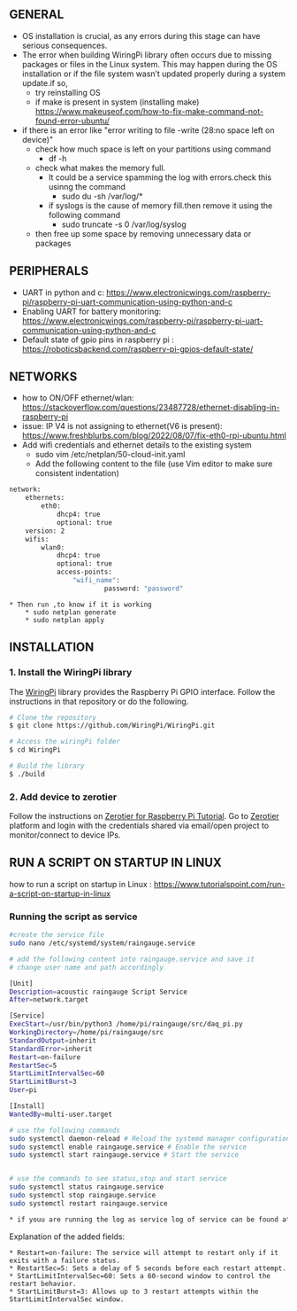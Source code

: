 ## GENERAL
* OS installation is crucial, as any errors during this stage can have serious consequences.
* The error when building WiringPi library often occurs due to missing packages or files in the Linux system. This may happen during the OS installation or if the file system wasn’t updated properly during a system update.if so,
    * try reinstalling OS
    * if make is present in system (installing make)
        https://www.makeuseof.com/how-to-fix-make-command-not-found-error-ubuntu/
* if there is an error like "error writing to file -write (28:no space left on device)"
    * check how much space is left on your partitions using command
        * df -h
    * check what makes the memory full.
        * It could be a service spamming the log with errors.check this usinng the command
            * sudo du -sh /var/log/*
        * if syslogs is the cause of memory fill.then remove it using the following command
            * sudo truncate -s 0 /var/log/syslog
    * then free up some space by removing unnecessary data or packages       

## PERIPHERALS
* UART in python and c: https://www.electronicwings.com/raspberry-pi/raspberry-pi-uart-communication-using-python-and-c
* Enabling UART for battery monitoring: https://www.electronicwings.com/raspberry-pi/raspberry-pi-uart-communication-using-python-and-c        
* Default state of gpio pins in raspberry pi : https://roboticsbackend.com/raspberry-pi-gpios-default-state/

## NETWORKS
* how to ON/OFF ethernet/wlan: https://stackoverflow.com/questions/23487728/ethernet-disabling-in-raspberry-pi
* issue: IP V4 is not assigning to ethernet(V6 is present): https://www.freshblurbs.com/blog/2022/08/07/fix-eth0-rpi-ubuntu.html
* Add wifi credentials and ethernet details to the existing system
    * sudo vim  /etc/netplan/50-cloud-init.yaml
    * Add the following content to the file (use Vim editor to make sure consistent indentation)
``` bash
network:
    ethernets:
        eth0:
            dhcp4: true
            optional: true
    version: 2
    wifis:
        wlan0:
            dhcp4: true
            optional: true
            access-points:
                "wifi_name":
                        password: "password"

 ``` 	

    * Then run ,to know if it is working
	    * sudo netplan generate
        * sudo netplan apply	

## INSTALLATION
### 1. Install the WiringPi library 

The [WiringPi](https://github.com/WiringPi/WiringPi) library provides the Raspberry Pi GPIO interface. Follow the instructions in that repository or do the following.

```bash
# Clone the repository 
$ git clone https://github.com/WiringPi/WiringPi.git 

# Access the wiringPi folder 
$ cd WiringPi 

# Build the library
$ ./build 
```

### 2. Add device to zerotier
Follow the instructions on [Zerotier for Raspberry Pi Tutorial](https://pimylifeup.com/raspberry-pi-zerotier/). Go to  [Zerotier](https://my.zerotier.com/) platform and login with the credentials shared via email/open project to monitor/connect to device IPs. 

## RUN A SCRIPT ON STARTUP IN LINUX
how to run a script on startup in Linux : https://www.tutorialspoint.com/run-a-script-on-startup-in-linux
### Running the script as service

```bash
#create the service file
sudo nano /etc/systemd/system/raingauge.service

# add the following content into raingauge.service and save it
# change user name and path accordingly

[Unit]
Description=acoustic raingauge Script Service
After=network.target

[Service]
ExecStart=/usr/bin/python3 /home/pi/raingauge/src/daq_pi.py
WorkingDirectory=/home/pi/raingauge/src
StandardOutput=inherit
StandardError=inherit
Restart=on-failure
RestartSec=5
StartLimitIntervalSec=60
StartLimitBurst=3
User=pi

[Install]
WantedBy=multi-user.target

# use the following commands
sudo systemctl daemon-reload # Reload the systemd manager configuration to recognize the new service
sudo systemctl enable raingauge.service # Enable the service
sudo systemctl start raingauge.service # Start the service


# use the commands to see status,stop and start service
sudo systemctl status raingauge.service
sudo systemctl stop raingauge.service
sudo systemctl restart raingauge.service

* if youu are running the log as service log of service can be found at /var/log/journal
```
Explanation of the added fields:

    * Restart=on-failure: The service will attempt to restart only if it exits with a failure status.
    * RestartSec=5: Sets a delay of 5 seconds before each restart attempt.
    * StartLimitIntervalSec=60: Sets a 60-second window to control the restart behavior.
    * StartLimitBurst=3: Allows up to 3 restart attempts within the StartLimitIntervalSec window.